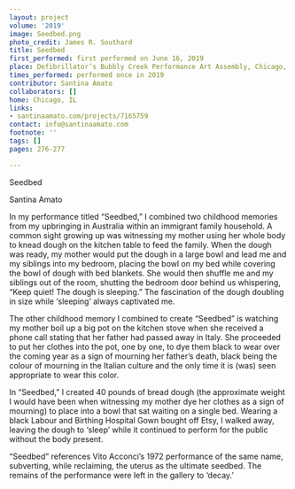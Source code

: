 ```yaml
---
layout: project
volume: '2019'
image: Seedbed.png
photo_credit: James R. Southard
title: Seedbed
first_performed: first performed on June 16, 2019
place: Defibrillator’s Bubbly Creek Performance Art Assembly, Chicago, IL
times_performed: performed once in 2019
contributor: Santina Amato
collaborators: []
home: Chicago, IL
links:
- santinaamato.com/projects/7165759
contact: info@santinaamato.com
footnote: ''
tags: []
pages: 276-277

---
```


Seedbed

Santina Amato

In my performance titled “Seedbed,” I combined two childhood memories from my upbringing in Australia within an immigrant family household. A common sight growing up was witnessing my mother using her whole body to knead dough on the kitchen table to feed the family. When the dough was ready, my mother would put the dough in a large bowl and lead me and my siblings into my bedroom, placing the bowl on my bed while covering the bowl of dough with bed blankets. She would then shuffle me and my siblings out of the room, shutting the bedroom door behind us whispering, “Keep quiet! The dough is sleeping.” The fascination of the dough doubling in size while ‘sleeping’ always captivated me.

The other childhood memory I combined to create “Seedbed” is watching my mother boil up a big pot on the kitchen stove when she received a phone call stating that her father had passed away in Italy. She proceeded to put her clothes into the pot, one by one, to dye them black to wear over the coming year as a sign of mourning her father’s death, black being the colour of mourning in the Italian culture and the only time it is (was) seen appropriate to wear this color.

In “Seedbed,” I created 40 pounds of bread dough (the approximate weight I would have been when witnessing my mother dye her clothes as a sign of mourning) to place into a bowl that sat waiting on a single bed. Wearing a black Labour and Birthing Hospital Gown bought off Etsy, I walked away, leaving the dough to ‘sleep’ while it continued to perform for the public without the body present.

“Seedbed” references Vito Acconci’s 1972 performance of the same name, subverting, while reclaiming, the uterus as the ultimate seedbed. The remains of the performance were left in the gallery to ‘decay.’
